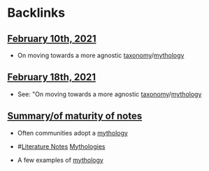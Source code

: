 
# Backlinks
## [February 10th, 2021](<February 10th, 2021.md>)
- On moving towards a more agnostic [taxonomy](<taxonomy.md>)/[mythology](<mythology.md>)

## [February 18th, 2021](<February 18th, 2021.md>)
- See: "On moving towards a more agnostic [taxonomy](<taxonomy.md>)/[mythology](<mythology.md>)

## [Summary/of maturity of notes](<Summary/of maturity of notes.md>)
- Often communities adopt a [mythology](<mythology.md>)

- #[Literature Notes](<Literature Notes.md>) [Mythologies]([mythology](<mythology.md>))

- A few examples of [mythology](<mythology.md>)

